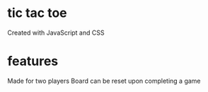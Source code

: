 # tic tac toe
Created with JavaScript and CSS

# features
Made for two players
Board can be reset upon completing a game
